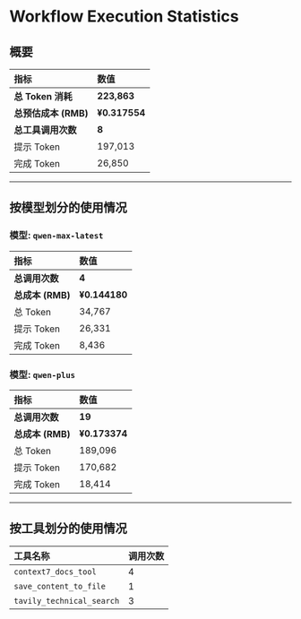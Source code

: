 # Workflow Execution Statistics

## 概要

| 指标 | 数值 |
| :--- | :--- |
| **总 Token 消耗** | **223,863** |
| **总预估成本 (RMB)** | **¥0.317554** |
| **总工具调用次数** | **8** |
| 提示 Token | 197,013 |
| 完成 Token | 26,850 |

---

## 按模型划分的使用情况


### 模型: `qwen-max-latest`

| 指标 | 数值 |
| :--- | :--- |
| **总调用次数** | **4** |
| **总成本 (RMB)** | **¥0.144180** |
| 总 Token | 34,767 |
| 提示 Token | 26,331 |
| 完成 Token | 8,436 |

### 模型: `qwen-plus`

| 指标 | 数值 |
| :--- | :--- |
| **总调用次数** | **19** |
| **总成本 (RMB)** | **¥0.173374** |
| 总 Token | 189,096 |
| 提示 Token | 170,682 |
| 完成 Token | 18,414 |

---

## 按工具划分的使用情况

| 工具名称 | 调用次数 |
| :--- | :--- |
| `context7_docs_tool` | 4 |
| `save_content_to_file` | 1 |
| `tavily_technical_search` | 3 |
